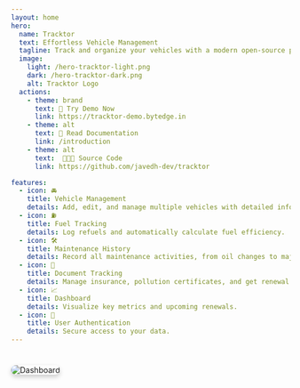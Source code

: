 ```yaml
---
layout: home
hero:
  name: Tracktor
  text: Effortless Vehicle Management
  tagline: Track and organize your vehicles with a modern open-source platform.
  image:
    light: /hero-tracktor-light.png
    dark: /hero-tracktor-dark.png
    alt: Tracktor Logo
  actions:
    - theme: brand
      text: 🚜 Try Demo Now
      link: https://tracktor-demo.bytedge.in
    - theme: alt
      text: 📖 Read Documentation
      link: /introduction
    - theme: alt
      text:  👨🏽‍💻 Source Code
      link: https://github.com/javedh-dev/tracktor

features:
  - icon: 🚘 
    title: Vehicle Management
    details: Add, edit, and manage multiple vehicles with detailed info.
  - icon: ⛽︎
    title: Fuel Tracking
    details: Log refuels and automatically calculate fuel efficiency.
  - icon: 🛠️
    title: Maintenance History
    details: Record all maintenance activities, from oil changes to major repairs.
  - icon: 📑
    title: Document Tracking
    details: Manage insurance, pollution certificates, and get renewal reminders.
  - icon: 📈
    title: Dashboard
    details: Visualize key metrics and upcoming renewals.
  - icon: 🔑
    title: User Authentication
    details: Secure access to your data.
---
```


<img src="/screenshots/dashboard.png" alt="Dashboard" style="margin-top: 24px; border-radius: 10px; box-shadow: 0 4px 8px 0 rgba(0, 0, 0, 0.2);">